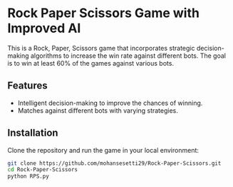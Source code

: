 # Rock Paper Scissors Game with Improved AI

This is a Rock, Paper, Scissors game that incorporates strategic decision-making algorithms to increase the win rate against different bots. The goal is to win at least 60% of the games against various bots.

## Features
- Intelligent decision-making to improve the chances of winning.
- Matches against different bots with varying strategies.

## Installation

Clone the repository and run the game in your local environment:

```bash
git clone https://github.com/mohansesetti29/Rock-Paper-Scissors.git
cd Rock-Paper-Scissors
python RPS.py
